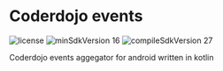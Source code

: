 # Coderdojo events 

![license](https://img.shields.io/github/license/Ryder96/CoderDojo-AndroidApp.svg) 
![minSdkVersion 16](https://img.shields.io/badge/minSdkVersion-21-red.svg?style=true)
![compileSdkVersion 27](https://img.shields.io/badge/compileSdkVersion-27-yellow.svg?style=true)

Coderdojo events aggegator for android written in kotlin 



